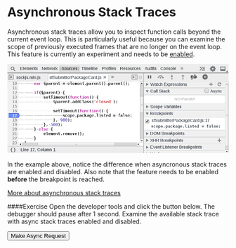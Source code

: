 Asynchronous Stack Traces
=========================
Asynchronous stack traces allow you to inspect function calls beyond the current event loop. This is particularly useful because you can examine the scope of previously executed frames that are no longer on the event loop. This feature is currently an experiment and needs to be [enabled](../basics/settings.html).

![Audits](../sources/async.gif)

In the example above, notice the difference when asyncronous stack traces are enabled and disabled. Also note that the feature needs to be enabled **before** the breakpoint is reached.

[More about asynchronous stack traces](http://www.html5rocks.com/en/tutorials/developertools/async-call-stack/)

####Exercise
Open the developer tools and click the button below. The debugger should pause after 1 second. Examine the available stack trace with async stack traces enabled and disabled. 

<button id="async-button">Make Async Request</button>

<script src="../sources/async.js"></script>